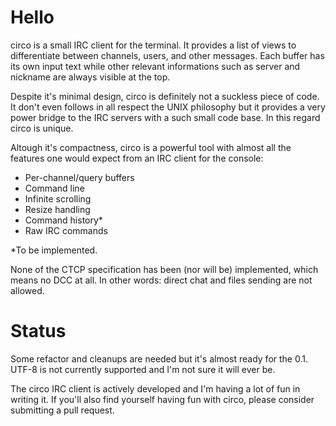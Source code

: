 Hello
=====
circo is a small IRC client for the terminal. It provides a list of views to
differentiate between channels, users, and other messages. Each buffer has its
own input text while other relevant informations such as server and nickname
are always visible at the top.

Despite it's minimal design, circo is definitely not a suckless piece of code.
It don't even follows in all respect the UNIX philosophy but it provides a very
power bridge to the IRC servers with a such small code base. In this regard
circo is unique.

Altough it's compactness, circo is a powerful tool with almost all the features
one would expect from an IRC client for the console:

- Per-channel/query buffers
- Command line
- Infinite scrolling
- Resize handling
- Command history*
- Raw IRC commands

*To be implemented.

None of the CTCP specification has been (nor will be) implemented, which means
no DCC at all. In other words: direct chat and files sending are not allowed.

Status
======
Some refactor and cleanups are needed but it's almost ready for the 0.1. UTF-8
is not currently supported and I'm not sure it will ever be.

The circo IRC client is actively developed and I'm having a lot of fun in
writing it. If you'll also find yourself having fun with circo, please consider
submitting a pull request.
